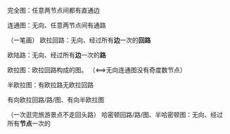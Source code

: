 完全图：任意两节点间都有直通边

连通图：无向、任意两节点间有通路

（一笔画）
欧拉回路：无向、经过所有**边**一次的**回路**

欧陆路：无向、经过所有**边**一次的**路**

欧拉图：欧拉回路构成的图。
（<==>无向连通图没有奇度数节点）

半欧拉图：有欧拉路无欧拉回路

有向欧拉回路/路/图、有向半欧拉图


（一次逛完旅游景点不走回头路）
哈密顿回路/路/图、半哈密顿图：无向、经过所有**节点**一次的